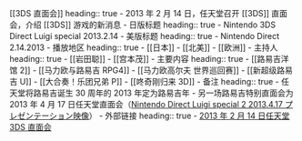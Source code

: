 [[3DS 直面会]]
heading:: true
	- 2013 年 2 月 14 日，任天堂召开 [[3DS]] 直面会，介绍 [[3DS]] 游戏的新消息
	- 日版标题
	  heading:: true
		- Nintendo 3DS Direct Luigi special 2013.2.14
	- 美版标题
	  heading:: true
		- Nintendo Direct 2.14.2013
	- 播放地区
	  heading:: true
		- [[日本]]
		- [[北美]]
		- [[欧洲]]
	- 主持人
	  heading:: true
		- [[岩田聪]]
		- [[宫本茂]]
	- 主要内容
	  heading:: true
		- [[路易吉洋馆 2]]
		- [[马力欧与路易吉 RPG4]]
		- [[马力欧高尔夫 世界巡回赛]]
		- [[新超级路易吉 U]]
		- [[大合奏！乐团兄弟 P]]
		- [[咚奇刚归来 3D]]
	- 备注
	  heading:: true
		- 任天堂将路易吉诞生 30 周年的 2013 年定为路易吉年
		- 另一场路易吉特别直面会为 2013 年 4 月 17 日任天堂直面会（[Nintendo Direct Luigi special 2 2013.4.17 プレゼンテーション映像](./2013-04-17-Nintendo-Direct.md)）
	- 外部链接
	  heading:: true
		- [2013 年 2 月 14 日任天堂 3DS 直面会](https://www.bilibili.com/video/BV1bJ411v7Wr/)